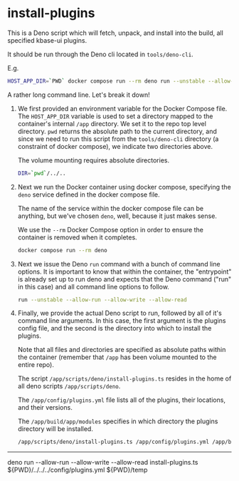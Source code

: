 # install-plugins

This is a Deno script which will fetch, unpack, and install into the build, all
specified kbase-ui plugins.

It should be run through the Deno cli located in `tools/deno-cli`.

E.g.

```bash
HOST_APP_DIR=`PWD` docker compose run --rm deno run --unstable --allow-run --allow-write --allow-read /app/scripts/deno/install-plugins.ts /app/config/plugins.yml /app/build/app/modules/plugins
```

A rather long command line. Let's break it down!

1. We first provided an environment variable for the Docker Compose file. The
   `HOST_APP_DIR` variable is used to set a directory mapped to the container's
   internal `/app` directory. We set it to the repo top level directory. `pwd`
   returns the absolute path to the current directory, and since we need to run
   this script from the `tools/deno-cli` directory (a constraint of docker
   compose), we indicate two directories above.

   The volume mounting requires absolute directories.

   ```bash
   DIR=`pwd`/../..
   ```

2. Next we run the Docker container using docker compose, specifying the `deno`
   service defined in the docker compose file.

   The name of the service within the docker compose file can be anything, but
   we've chosen `deno`, well, because it just makes sense.

   We use the `--rm` Docker Compose option in order to ensure the container is
   removed when it completes.

   ```bash
   docker compose run --rm deno
   ```

3. Next we issue the Deno `run` command with a bunch of command line options. It
   is important to know that within the container, the "entrypoint" is already
   set up to run deno and expects that the Deno command ("run" in this case) and
   all command line options to follow.

   ```bash
   run --unstable --allow-run --allow-write --allow-read
   ```

4. Finally, we provide the actual Deno script to run, followed by all of it's
   command line arguments. In this case, the first argument is the plugins
   config file, and the second is the directory into which to install the
   plugins.

   Note that all files and directories are specified as absolute paths within
   the container (remember that `/app` has been volume mounted to the entire
   repo).

   The script `/app/scripts/deno/install-plugins.ts` resides in the home of all
   deno scripts `/app/scripts/deno`.

   The `/app/config/plugins.yml` file lists all of the plugins, their locations,
   and their versions.

   The `/app/build/app/modules` specifies in which directory the plugins
   directory will be installed.

   ```bash
   /app/scripts/deno/install-plugins.ts /app/config/plugins.yml /app/build/app/modules
   ```

---

deno run --allow-run --allow-write --allow-read install-plugins.ts
${PWD}/../../../config/plugins.yml ${PWD}/temp
